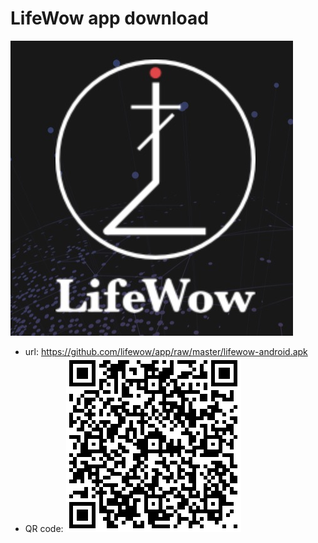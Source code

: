 # LifeWow app download
![GitHub](logo.png)
* url: https://github.com/lifewow/app/raw/master/lifewow-android.apk
* QR code:
![GitHub](app.png "GitHub,Social Coding")